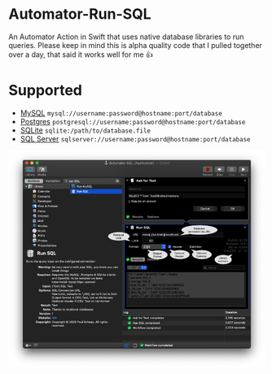 # Automator-Run-SQL
An Automator Action in Swift that uses native database libraries to run queries. Please keep in mind this is alpha quality code that I pulled together over a day, that said it works well for me 👍

# Supported
* [MySQL](https://www.mysql.com) `mysql://username:password@hostname:port/database`
* [Postgres](https://www.postgresql.org) `postgresql://username:password@hostname:port/database`
* [SQLite](https://www.sqlite.org)  `sqlite:/path/to/database.file`
* [SQL Server](https://www.microsoft.com/en-us/sql-server) `sqlserver://username:password@hostname:port/database`

![Automator Run SQL example](/Automator%20Run%20SQL.png)
